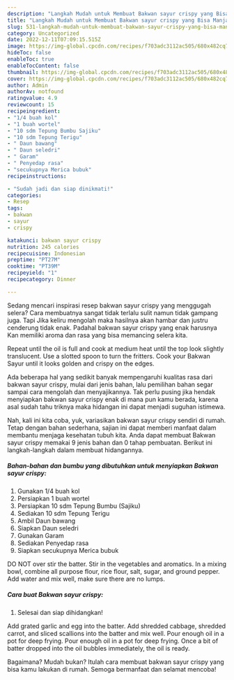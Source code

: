 ```yaml
---
description: "Langkah Mudah untuk Membuat Bakwan sayur crispy yang Bisa Manjain Lidah, Buat Buka Puasa Lezat"
title: "Langkah Mudah untuk Membuat Bakwan sayur crispy yang Bisa Manjain Lidah, Buat Buka Puasa Lezat"
slug: 531-langkah-mudah-untuk-membuat-bakwan-sayur-crispy-yang-bisa-manjain-lidah-buat-buka-puasa-lezat
category: Uncategorized
date: 2022-12-11T07:09:15.515Z
image: https://img-global.cpcdn.com/recipes/f703adc3112ac505/680x482cq70/bakwan-sayur-crispy-foto-resep-utama.jpg
hideToc: false
enableToc: true
enableTocContent: false
thumbnail: https://img-global.cpcdn.com/recipes/f703adc3112ac505/680x482cq70/bakwan-sayur-crispy-foto-resep-utama.jpg
cover: https://img-global.cpcdn.com/recipes/f703adc3112ac505/680x482cq70/bakwan-sayur-crispy-foto-resep-utama.jpg
author: Admin
authorAv: notfound
ratingvalue: 4.9
reviewcount: 15
recipeingredient:
- "1/4 buah kol"
- "1 buah wortel"
- "10 sdm Tepung Bumbu Sajiku"
- "10 sdm Tepung Terigu"
- " Daun bawang"
- " Daun seledri"
- " Garam"
- " Penyedap rasa"
- "secukupnya Merica bubuk"
recipeinstructions:

- "Sudah jadi dan siap dinikmati!"
categories:
- Resep
tags:
- bakwan
- sayur
- crispy

katakunci: bakwan sayur crispy 
nutrition: 245 calories
recipecuisine: Indonesian
preptime: "PT27M"
cooktime: "PT39M"
recipeyield: "1"
recipecategory: Dinner

---
```



Sedang mencari inspirasi resep bakwan sayur crispy yang menggugah selera? Cara membuatnya sangat tidak terlalu sulit namun tidak gampang juga. Tapi Jika keliru mengolah maka hasilnya akan hambar dan justru cenderung tidak enak. Padahal bakwan sayur crispy yang enak harusnya Kan memiliki aroma dan rasa yang bisa memancing selera kita.


Repeat until the oil is full and cook at medium heat until the top look slightly translucent. Use a slotted spoon to turn the fritters. Cook your Bakwan Sayur until it looks golden and crispy on the edges.

Ada beberapa hal yang sedikit banyak mempengaruhi kualitas rasa dari bakwan sayur crispy, mulai dari jenis bahan, lalu pemilihan bahan segar sampai cara mengolah dan menyajikannya. Tak perlu pusing jika hendak menyiapkan bakwan sayur crispy enak di mana pun kamu berada, karena asal sudah tahu triknya maka hidangan ini dapat menjadi suguhan istimewa.


Nah, kali ini kita coba, yuk, variasikan bakwan sayur crispy sendiri di rumah. Tetap dengan bahan sederhana, sajian ini dapat memberi manfaat dalam membantu menjaga kesehatan tubuh kita. Anda dapat membuat Bakwan sayur crispy memakai 9 jenis bahan dan 0 tahap pembuatan. Berikut ini langkah-langkah dalam membuat hidangannya.

<!--inarticleads1-->

##### Bahan-bahan dan bumbu yang dibutuhkan untuk menyiapkan Bakwan sayur crispy:

1. Gunakan 1/4 buah kol
1. Persiapkan 1 buah wortel
1. Persiapkan 10 sdm Tepung Bumbu (Sajiku)
1. Sediakan 10 sdm Tepung Terigu
1. Ambil  Daun bawang
1. Siapkan  Daun seledri
1. Gunakan  Garam
1. Sediakan  Penyedap rasa
1. Siapkan secukupnya Merica bubuk


DO NOT over stir the batter. Stir in the vegetables and aromatics. In a mixing bowl, combine all purpose flour, rice flour, salt, sugar, and ground pepper. Add water and mix well, make sure there are no lumps. 

<!--inarticleads2-->

##### Cara buat Bakwan sayur crispy:


1. Selesai dan siap dihidangkan!

Add grated garlic and egg into the batter. Add shredded cabbage, shredded carrot, and sliced scallions into the batter and mix well. Pour enough oil in a pot for deep frying. Pour enough oil in a pot for deep frying. Once a bit of batter dropped into the oil bubbles immediately, the oil is ready. 

Bagaimana? Mudah bukan? Itulah cara membuat bakwan sayur crispy yang bisa kamu lakukan di rumah. Semoga bermanfaat dan selamat mencoba!
